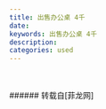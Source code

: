 ```yaml
---
title: 出售办公桌 4千
date: 
keywords: 出售办公桌 4千
description: 
categories: used
---
```

<td class="t_f" id="postmessage_2349058">

<br/>
<img alt="" border="0" class="zoom" data-cf-modified-616596273ff0590178aa0b79-="" file="http://www.flw.ph/data/appbyme/upload/image/201811/25/qsceHIfcqOVU.jpg" id="aimg_b4ppp" lazyloadthumb="1" onclick="" onmouseover="" src="http://www.flw.ph/data/appbyme/upload/image/201811/25/qsceHIfcqOVU.jpg"/><br/>
<br/>
</td>
###### 转载自[菲龙网]